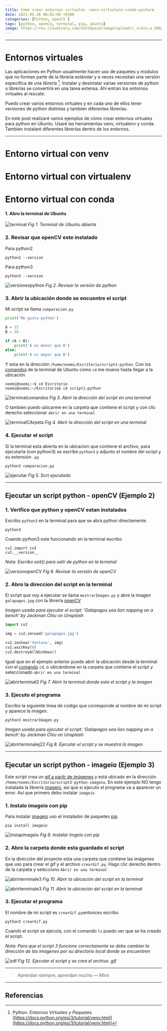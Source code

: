 ```yaml
---
title: Cómo crear entornos virtuales -venv-virtualenv-conda-pycharm
date: 2021-05-26 00:01:00 +0300
categories: [Python, openCV ]
tags: [python, openCV, terminal, pip, ubuntu]   
image: https://res.cloudinary.com/dxh1bpaim/image/upload/c_scale,w_500/v1622045279/kipunaEC/ejecutarTerminal/portada_kr4sfd.png
---
```


***

# Entornos virtuales

Las aplicaciones en Python usualmente hacen uso de paquetes y módulos que no forman parte de la librería estándar y a veces necesitan una versión específica de una librería [^1]. Instalar y desintalar varias versiones de python o librerías se convertirá en una tarea extensa. Ahí entran los entornos virtuales al rescate.

Puedo crear varios entornos virtuales y en cada uno de ellos tener versiones de python distintas y tambien diferentes librerías.

En este post realizaré varios ejemplos de cómo crear entornos virtuales para python en Ubuntu. Usaré las herramientas venv, virtualenv y conda. Tambien instalaré diferentes librerías dentro de los entornos.

***

# Entorno virtual con **venv**



# Entorno virtual con **virtualenv**

# Entorno virtual con **conda**


#### 1. Abro la terminal de Ubuntu

![terminal](https://res.cloudinary.com/dxh1bpaim/image/upload/c_scale,w_700/v1622034754/kipunaEC/ejecutarTerminal/termial_kijhwa.png)
_Fig 1. Terminal de Ubuntu abierta_

### 2. Revisar que openCV este instalado 

Para python2
```terminal
python2 --version
```
Para python3
```terminal
python3 --version
```

![versionespython](https://res.cloudinary.com/dxh1bpaim/image/upload/c_scale,w_700/v1622035252/kipunaEC/ejecutarTerminal/pythonversion_wla7ie.png)
_Fig 2. Revisar la versión de python_


### 3. Abrir la ubicación donde se encuentre el script

Mi script se llama `comparacion.py` 
```python
print('Me gusta python')

A = 25
B = 50

if (A < B):
	print('A es menor que B')
else:
	print('A es mayor que B')	
```

Y esta en la dirección `/home/noemi/Escritorio/script1-python`. Con los [comandos](https://www.guia-ubuntu.com/index.php/Comandos) de la terminal de Ubuntu como  `cd`  me muevo hasta llegar a la ubicación

```terminal
noemi@noemi:~$ cd Escritorio
noemi@noemi:~/Escritorio$ cd script1-python
```

![terminalcomandos](https://res.cloudinary.com/dxh1bpaim/image/upload/c_scale,w_700/v1622044588/kipunaEC/ejecutarTerminal/abrirdireciion_jdezu6.png)
_Fig 3. Abrir la dirección del script en una terminal_


O tambien puedo ubicarme en la carpeta que contiene el script y con clic derecho seleccionar `abrir en una terminal`

![terminalCArpeta](https://res.cloudinary.com/dxh1bpaim/image/upload/c_scale,w_700/v1622044364/kipunaEC/ejecutarTerminal/carpetaterminal_wivswh.png)
_Fig 4. Abrir la dirección del script en una terminal_

### 4. Ejecutar el script
Si la terminal esta abierta en la ubicacion que contiene el archivo, para ejecutarla (con python3) se escribe `python3` y adjunto el nombre del script y su extensión `.py`

```terminal
python3 comparacion.py
```
![ejecutar](https://res.cloudinary.com/dxh1bpaim/image/upload/c_scale,w_700/v1622044960/kipunaEC/ejecutarTerminal/ejecutar_hrjpkh.png)
_Fig 5. Scrt ejecutado_

***

## **Ejecutar un script python - openCV (Ejemplo 2)**
### 1. Verifico que python y openCV estan instalados
Escribo `python3` en la terminal para que se abra python directamente.

```terminal
python3
```
Cuando python3 este funcionando en la terminal escribo
```terminal
cv2.import cv2
cv2.__version__
```
*Nota: Escribo exit() para salir de python en la terminal*

![versionopenCV](https://res.cloudinary.com/dxh1bpaim/image/upload/c_scale,w_700/v1622045741/kipunaEC/ejecutarTerminal/versionopenCV_dwp0jf.png)
_Fig 6. Revisar la versión de openCV_

### 2. Abro la direccion del script en la terminal 

El script que voy a ejecutar se llama `mostrarImagen.py` y abre la imagen `galapagos.jpg` con la librería [openCV](https://opencv.org/)

*Imagen usada para ejecutar el script: 'Galapagos sea lion napping on a bench' by Jackman Chiu on Unsplash*

```python 
import cv2

img = cv2.imread('galapagos.jpg') 

cv2.imshow('Ventana', img)
cv2.waitKey(0)
cv2.destroyAllWindows()
```

Igual que en el ejemplo anterior puedo abrir la ubicación desde la terminal con el [comando](https://www.guia-ubuntu.com/index.php/Comandos) `cd`, o ubicándome en la carpeta que contiene el script y seleccionado `abrir en una terminal`

![abrirterminal2](https://res.cloudinary.com/dxh1bpaim/image/upload/c_scale,w_700/v1622046127/kipunaEC/ejecutarTerminal/ejemplo2_itcjpa.png)
_Fig 7. Abrir la terminal donde esta el script y la imagen_

### 3. Ejecuto el programa
Escribo la siguiente línea de codigo que corresponde al nombre de mi script y aparece la imagen. 

```terminal
python3 mostrarImagen.py
```
*Imagen usada para ejecutar el script: 'Galapagos sea lion napping on a bench' by Jackman Chiu on Unsplash*

![abrirterminalej22](https://res.cloudinary.com/dxh1bpaim/image/upload/c_scale,w_700/v1622046418/kipunaEC/ejecutarTerminal/ejecutarej2_onmwdk.png)
_Fig 8. Ejecutar el script y se muestra la imagen_

***

## Ejecutar un script python - imageio (Ejemplo 3)
Este script crea un [gif a paritr de imágenes](../Crear-un-gif-con-imagenes-imageio-python/) y está ubicado en la dirección `/home/noemi/Escritorio/script3-python-imageio`.
En este ejemplo NO tengo instalada la librería [imageio](https://pypi.org/project/imageio/), así que si ejecuto el programa va a aparecer un error. Así que primero debo instalar `imageio`
### 1. Instalo **imageio** con pip
Para instalar [imageio](https://pypi.org/project/imageio/) uso el instalador de paquetes [pip](https://pypi.org/project/pip/)

```terminal
pip install imageio
```

![instapimageio](https://res.cloudinary.com/dxh1bpaim/image/upload/c_scale,w_700/v1622047388/kipunaEC/ejecutarTerminal/1_dlovp2.png)
_Fig 9. Instalar imgeio con pip_

### 2. Abro la carpeta donde esta guardado el script
En la dirección del proyecto esta una carpeta que contiene las imágenes que uso para crear el gif y el archivo `crearGif.py`. Hago clic derecho dentro de la carpeta y selecciono `Abrir en una terminal`

![abrirterminale3](https://res.cloudinary.com/dxh1bpaim/image/upload/c_scale,w_700/v1622047183/kipunaEC/ejecutarTerminal/abrirejempl3_s6cof8.png)
_Fig 10. Abrir la ubicación del script en la terminal_


![abrirterminale3](https://res.cloudinary.com/dxh1bpaim/image/upload/c_scale,w_700/v1622048663/kipunaEC/ejecutarTerminal/termina5_s3nbqj.png)
_Fig 11. Abrir la ubicación del script en la terminal_


### 3. Ejecutar el programa
El nombre de mi script es `crearGif.py`entonces escribo

```terminal
python3 crearGif.py
```
Cuando el script se ejecuta, con el comando `ls` puedo ver que se ha creado el script.

*Nota: Para que el script 3 funcione correctamente se debe cambiar la dirección de las imagenes por su directorio local donde se encuentren*

![sdf](https://res.cloudinary.com/dxh1bpaim/image/upload/c_scale,w_700/v1622047380/kipunaEC/ejecutarTerminal/3_ympnkp.png)
_Fig 12. Ejecutar el script y se crea el archivo .gif_


*** 

> Aprendan siempre, aprendan mucho — Mimi

***


## Referencias

[^1]: Python. *Entornos Virtuales y Paquetes.* [https://docs.python.org/es/3/tutorial/venv.html](https://docs.python.org/es/3/tutorial/venv.html)

